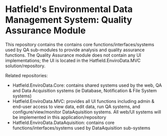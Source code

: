 # Hatfield's Environmental Data Management System: Quality Assurance Module  #

This repository contains the contains core functions/interfaces/systems used by QA sub-modules to provide analysis and quality assurance functions. The Quality Assurance module does not contain any UI implementations; the UI is located in the Hatfield.EnviroData.MVC solution/repository.

Related repositories:
* Hatfield.EnviroData.Core: contains shared systems used by the web, QA and Data Acquisition systems (ie Database, Notification & File System systems)
*	Hatfield.EnviroData.MVC: provides all UI functions including admin & end-user access to view data, edit data, run QA systems, and configure/view/monitor DataAquisition systems. All web/UI systems will be implemented in this application/repository
*	Hatfield.EnviroData.DataAquisition: contains core functions/interfaces/systems used by DataAquisition sub-systems
